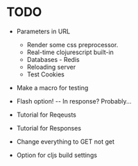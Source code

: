 
# TODO 
	
  * Parameters in URL
	* Render some css preprocessor.
	* Real-time clojurescript built-in
	* Databases - Redis
	* Reloading server
	* Test Cookies
  * Make a macro for testing
  * Flash option! -- In response? Probably...
  * Tutorial for Reqeusts
  * Tutorial for Responses

  * Change everything to GET not get
  * Option for cljs build settings

